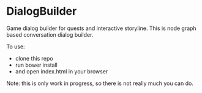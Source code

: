 DialogBuilder
=============

Game dialog builder for quests and interactive storyline.
This is node graph based conversation dialog builder.

To use:
 * clone this repo
 * run bower install
 * and open index.html in your browser
 
Note: this is only work in progress, so there is not really much you can do.
